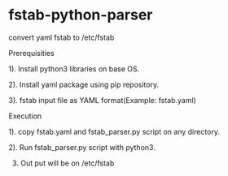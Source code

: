 # fstab-python-parser
convert yaml fstab to /etc/fstab 

Prerequisities

1). Install python3 libraries on base OS.

2). Install yaml package using pip repository.

3). fstab input file as YAML format(Example: fstab.yaml)



Execution

1). copy fstab.yaml and fstab_parser.py script on any directory.

2). Run fstab_parser.py script with python3.

3) Out put will be on /etc/fstab
